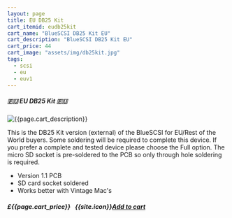 ```yaml
---
layout: page
title: EU DB25 Kit
cart_itemid: eudb25kit
cart_name: "BlueSCSI DB25 Kit EU"
cart_description: "BlueSCSI DB25 Kit EU"
cart_price: 44
cart_image: "assets/img/db25kit.jpg"
tags: 
  - scsi
  - eu
  - euv1
---
```


##### 🇪🇺 EU DB25 Kit 🇪🇺

![{{page.cart_description}}]({{page.cart_image}})

This is the DB25 Kit version (external) of the BlueSCSI for EU/Rest of the World buyers. Some soldering will be required to complete this device. If you prefer a complete and tested device please choose the Full option. The micro SD socket is pre-soldered to the PCB so only through hole soldering is required.

* Version 1.1 PCB
* SD card socket soldered
* Works better with Vintage Mac's 

##### £{{page.cart_price}} &nbsp; {{site.icon}}[Add to cart](/cart#{{page.cart_itemid}})